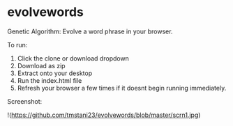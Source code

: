 # evolvewords
Genetic Algorithm:
Evolve a word phrase in your browser.

To run:
1. Click the clone or download dropdown
2. Download as zip
3. Extract onto your desktop
4. Run the index.html file
5. Refresh your browser a few times if it doesnt begin running immediately.

Screenshot:

!(https://github.com/tmstani23/evolvewords/blob/master/scrn1.jpg)


 
